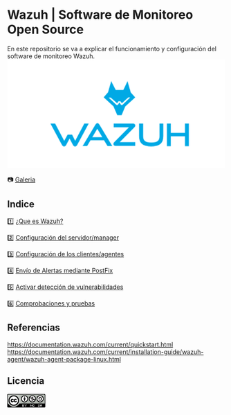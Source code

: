 # Wazuh | Software de Monitoreo Open Source
En este repositorio se va a explicar el funcionamiento y configuración del software de monitoreo Wazuh.
![WAZUH](https://github.com/kikeloppez/Wazuh-Monitoring/blob/main/contenido/logo-wazuh.png)

:camera: [Galeria](https://github.com/kikeloppez/Wazuh-Monitoring/blob/main/contenido/galeria.md)

## Indice
:one: [¿Que es Wazuh?](https://github.com/kikeloppez/Wazuh-Monitoring/blob/main/contenido/uno.md)

:two: [Configuración del servidor/manager](https://github.com/kikeloppez/Wazuh-Monitoring/blob/main/contenido/dos.md)

:three: [Configuración de los clientes/agentes](https://github.com/kikeloppez/Wazuh-Monitoring/blob/main/contenido/tres.md)

:four: [Envío de Alertas mediante PostFix](https://github.com/kikeloppez/Wazuh-Monitoring/blob/main/contenido/cuatro.md)

:five: [Activar detección de vulnerabilidades](https://github.com/kikeloppez/Wazuh-Monitoring/blob/main/contenido/cinco.md)

:six: [Comprobaciones y pruebas](https://github.com/kikeloppez/Wazuh-Monitoring/blob/main/contenido/seis.md)

## Referencias
https://documentation.wazuh.com/current/quickstart.html
https://documentation.wazuh.com/current/installation-guide/wazuh-agent/wazuh-agent-package-linux.html

## Licencia
![LICENCIA](https://github.com/kikelopser/tarea-chocolatey/blob/main/Imagenes/licencia.png)
